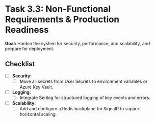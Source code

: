 # Task 3.3: Non-Functional Requirements & Production Readiness

**Goal:** Harden the system for security, performance, and scalability, and prepare for deployment.

## Checklist

- [ ] **Security:**
  - [ ] Move all secrets from User Secrets to environment variables or Azure Key Vault.
- [ ] **Logging:**
  - [ ] Integrate Serilog for structured logging of key events and errors.
- [ ] **Scalability:**
  - [ ] Add and configure a Redis backplane for SignalR to support horizontal scaling. 